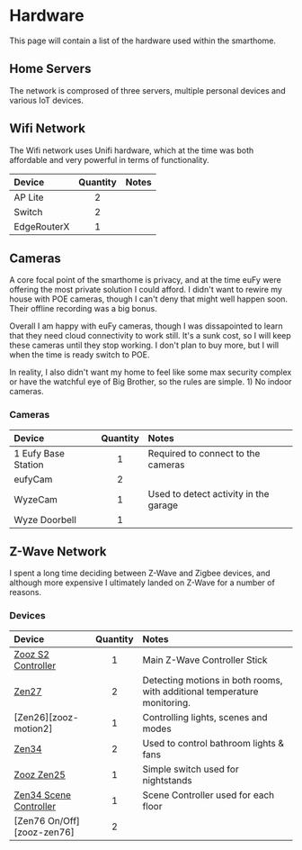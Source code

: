 # Hardware

This page will contain a list of the hardware used within the smarthome.

## Home Servers

The network is comprosed of three servers, multiple personal devices and various IoT devices.

## Wifi Network

The Wifi network uses Unifi hardware, which at the time was both affordable and very powerful in terms of functionality.

| Device      | Quantity | Notes |
| :---------- | :------: | :---- |
| AP Lite     |    2     |       |
| Switch      |    2     |       |
| EdgeRouterX |    1     |       |

## Cameras

A core focal point of the smarthome is privacy, and at the time euFy were offering the most private solution I could afford. I didn't want to rewire my house with POE cameras, though I can't deny that might well happen soon. Their offline recording was a big bonus.

Overall I am happy with euFy cameras, though I was dissapointed to learn that they need cloud connectivity to work still. It's a sunk cost, so I will keep these cameras until they stop working. I don't plan to buy more, but I will when the time is ready switch to POE.

In reality, I also didn't want my home to feel like some max security complex or have the watchful eye of Big Brother, so the rules are simple. 1) No indoor cameras.

### Cameras

| Device              | Quantity | Notes                                 |
| :------------------ | :------: | :------------------------------------ |
| 1 Eufy Base Station |    1     | Required to connect to the cameras    |
| eufyCam             |    2     |                                       |
| WyzeCam             |    1     | Used to detect activity in the garage |
| Wyze Doorbell       |    1     |                                       |

## Z-Wave Network

I spent a long time deciding between Z-Wave and Zigbee devices, and although more expensive I ultimately landed on Z-Wave for a number of reasons.

### Devices

| Device                                | Quantity | Notes                                                                    |
| :------------------------------------ | :------: | :----------------------------------------------------------------------- |
| [Zooz S2 Controller][zooz-controller] |    1     | Main Z-Wave Controller Stick                                             |
| [Zen27][zooz-motion]                  |    2     | Detecting motions in both rooms, with additional temperature monitoring. |
| [Zen26][zooz-motion2]                 |    1     | Controlling lights, scenes and modes                                     |
| [Zen34][zooz-zen34]                   |    2     | Used to control bathroom lights & fans                                   |
| [Zooz Zen25][zooz-zen25]              |    1     | Simple switch used for nightstands                                       |
| [Zen34 Scene Controller][zooz-zen34]  |    1     | Scene Controller used for each floor                                     |
| [Zen76 On/Off][zooz-zen76]            |    2     |                                                                          |

<!-- Devices -->

[zooz-controller]: https://www.thesmartesthouse.com/collections/gateway-controllers/products/zooz-usb-z-wave-plus-s2-stick-zst10
[zooz-motion]: https://www.thesmartesthouse.com/collections/multisensors/products/zooz-z-wave-plus-4-in-1-sensor-zse40
[zooz-zse11]: https://www.thesmartesthouse.com/collections/multisensors/products/zooz-z-wave-plus-q-sensor-zse11-motion-temp-humidity-light
[zooz-zen21]: https://www.thesmartesthouse.com/collections/zooz/products/zooz-z-wave-plus-on-off-light-switch-zen21
[zooz-zen27]: https://www.thesmartesthouse.com/collections/zooz/products/zooz-z-wave-plus-s2-dimmer-switch-zen27-with-simple-direct-3-way-4-way
[zooz-zen32]: https://www.thesmartesthouse.com/collections/zooz/products/zooz-z-wave-plus-s2-double-switch-zen30-white-for-light-fan-combo
[zooz-zen34]: https://www.thesmartesthouse.com/collections/zooz/products/zooz-z-wave-plus-700-series-remote-switch-zen34-battery-powered
[zooz-zen25]: https://www.thesmartesthouse.com/collections/zooz/products/zooz-z-wave-plus-s2-double-plug-zen25-with-usb-port
